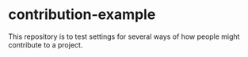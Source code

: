 # contribution-example
This repository is to test settings for several ways of how people might contribute to a project.
